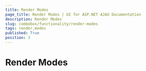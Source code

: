 ```yaml
---
title: Render Modes
page_title: Render Modes | UI for ASP.NET AJAX Documentation
description: Render Modes
slug: combobox/functionality/render-modes
tags: render,modes
published: True
position: 3
---
```


# Render Modes



